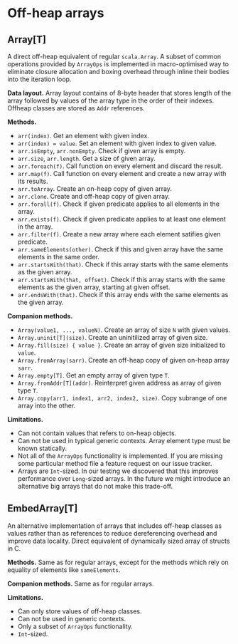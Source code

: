 # Off-heap arrays

## Array[T]

A direct off-heap equivalent of regular `scala.Array`. A subset of common operations
provided by `ArrayOps` is implemented in macro-optimised way to eliminate closure
allocation and boxing overhead through inline their bodies into the iteration loop.

**Data layout.** Array layout contains of 8-byte header that stores length of the array
followed by values of the array type in the order of their indexes. Offheap classes are
stored as `Addr` references.

**Methods.**

* `arr(index)`. Get an element with given index.
* `arr(index) = value`. Set an element with given index to given value.
* `arr.isEmpty`, `arr.nonEmpty`. Check if given array is empty.
* `arr.size`, `arr.length`. Get a size of given array.
* `arr.foreach(f)`. Call function on every element and discard the result.
* `arr.map(f)`. Call function on every element and create a new array with its results.
* `arr.toArray`. Create an on-heap copy of given array.
* `arr.clone`. Create and off-heap copy of given array.
* `arr.forall(f)`. Check if given predicate applies to all elements in the array.
* `arr.exists(f)`. Check if given predicate applies to at least one element in the array.
* `arr.filter(f)`. Create a new array where each element satifies given predicate.
* `arr.sameElements(other)`. Check if this and given array have the same elements in the same order.
* `arr.startsWith(that)`. Check if this array starts with the same elements as the given array.
* `arr.startsWith(that, offset)`. Check if this array starts with the same elements as the given array, 
  starting at given offset.
* `arr.endsWith(that)`. Check if this array ends with the same elements as the given array.

**Companion methods.**

* `Array(value1, ..., valueN)`. Create an array of size `N` with given values.
* `Array.uninit[T](size)`. Create an uninitilized array of given size.
* `Array.fill(size) { value }`. Create an array of given size initialized to `value`.
* `Array.fromArray(sarr)`. Create an off-heap copy of given on-heap array `sarr`.
* `Array.empty[T]`. Get an empty array of given type `T`.
* `Array.fromAddr[T](addr)`. Reinterpret given address as array of given type `T`.
* `Array.copy(arr1, index1, arr2, index2, size)`. Copy subrange of one array into the other.

**Limitations.**

* Can not contain values that refers to on-heap objects.
* Can not be used in typical generic contexts. Array element type must
  be known statically.
* Not all of the `ArrayOps` functionality is implemented. If you are missing
  some particular method file a feature request on our issue tracker.
* Arrays are `Int`-sized. In our testing we discovered that this improves performance
  over `Long`-sized arrays. In the future we might introduce an alternative big arrays
  that do not make this trade-off.

## EmbedArray[T]

An alternative implementation of arrays that includes off-heap classes as values rather
than as references to reduce dereferencing overhead and improve data locality.
Direct equivalent of dynamically sized array of structs in C.

**Methods.** Same as for regular arrays, except for the methods which rely on equality of
elements like `sameElements`.

**Companion methods.** Same as for regular arrays.

**Limitations.**

* Can only store values of off-heap classes.
* Can not be used in generic contexts.
* Only a subset of `ArrayOps` functionality.
* `Int`-sized.
